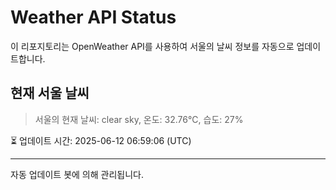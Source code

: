 
# Weather API Status

이 리포지토리는 OpenWeather API를 사용하여 서울의 날씨 정보를 자동으로 업데이트합니다.

## 현재 서울 날씨
> 서울의 현재 날씨: clear sky, 온도: 32.76°C, 습도: 27%

⏳ 업데이트 시간: 2025-06-12 06:59:06 (UTC)

---
자동 업데이트 봇에 의해 관리됩니다.
